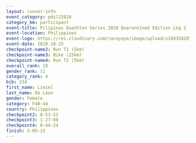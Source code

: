 ```yaml
--- 
layout: runner-info 
event_category: pdsl22020 
category_km: participant 
event-title: Pilipinas Duathlon Series 2020 Quarantined Edition Leg 2 
event-location: Philippines 
event-logo: https://res.cloudinary.com/raceyaya/image/upload/v1603581872/41E92198-22DE-4F19-946A-F3E262850A63_n9inde.png 
event-date: 2020-10-25 
checkpoint-name2: Run T1 (5km) 
checkpoint-name3: Bike (25km) 
checkpoint-name4: Run T2 (5km) 
overall_rank: 29
gender_rank: 11
category_rank: 4
bib: 234
first_name: Liezel
last_name: De Leon
gender: Female
category: F40-44
country: Philippines
checkpoint2: 0-53-51
checkpoint3: 1-27-00
checkpoint4: 0-44-24
finish: 3-05-15
--- 
```


